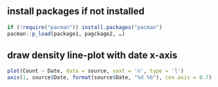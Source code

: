 ## install packages if not installed

```r
if (!require("pacman")) install.packages("pacman")
pacman::p_load(package1, pagckage2, …)
```

## draw density line-plot with date x-axis

```r
plot(Count ~ Date, data = source, xaxt = 'n', type = 'l')
axis(1, source$Date, format(source$Date, "%d %b"), cex.axis = 0.7)
```
